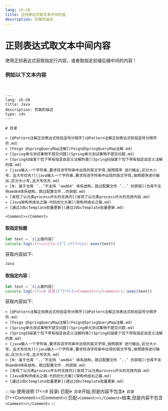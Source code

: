 ```yaml
---
lang: zh-CN  
title: 正则表达式取文本中间内容  
description: 页面的描述  
---
```


# 正则表达式取文本中间内容

使用正则表达式获取指定行内容，或者取指定前缀后缀中间的内容！

### 例如以下文本内容  

<br>

```text
---
lang: zh-CN    
title: Java  
description: 页面的描述   
type: cds
---

# 目录

> [@Pattern注解正则表达式校验逗号分隔字](@Pattern注解正则表达式校验逗号分隔字符.md)  
> [Feign @SpringQueryMap注解](Feign@SpringQueryMap注解.md)  
> [Spring单元测试事物不提交问题](Spring单元测试事物不提交问题.md)  
> [Spring扫描某个包下带有指定自定义注解的类](Spring扫描某个包下带有指定自定义注解的类.md)  
> [java输入一个字符串,要求将该字符串中出现的英文字母,按照顺序 进行输出,区分大小写，且大写优先?](java输入一个字符串,要求将该字符串中出现的英文字母,按照顺序进行输出,区分大小写,且大写优先.md)  
> [N: 鉴于仓库 ‘..‘不支持 ‘amd64‘ 体系结构，跳过配置文件 ‘..‘ 的获取](仓库不支持amd64体系结构，跳过配置文件..的获取.md)  
> [发现了以元素process开头的无效内](发现了以元素process开头的无效内容.md)  
> [Java架构师成长之路-代码优化方案](架构师成长之路.md)  
> [通过JdbcTemplate批量更新](通过JdbcTemplate批量更新.md)  

<Comment></Comment>
```


#### 取指定标题

```javascript
let text = `${上面内容}`
console.log(/(?<=title:)[^].+?(?=\n)/.exec(text))
``` 

获取内容如下:

```javascript
Java
```

#### 取指定内容：

```javascript
let text = `${上面内容}`
console.log(/(?<=# 目录)[^]*?(?=<Comment><\/Comment>)/.exec(text))
``` 

获取内容如下:

```text
> [@Pattern注解正则表达式校验逗号分隔字](@Pattern注解正则表达式校验逗号分隔字符.md)
> [Feign @SpringQueryMap注解](Feign@SpringQueryMap注解.md)
> [Spring单元测试事物不提交问题](Spring单元测试事物不提交问题.md)
> [Spring扫描某个包下带有指定自定义注解的类](Spring扫描某个包下带有指定自定义注解的类.md)
> [java输入一个字符串,要求将该字符串中出现的英文字母,按照顺序 进行输出,区分大小写，且大写优先?](java输入一个字符串,要求将该字符串中出现的英文字母,按照顺序进行输出,区分大小写,且大写优先.md)
> [N: 鉴于仓库 ‘..‘不支持 ‘amd64‘ 体系结构，跳过配置文件 ‘..‘ 的获取](仓库不支持amd64体系结构，跳过配置文件..的获取.md)
> [发现了以元素process开头的无效内](发现了以元素process开头的无效内容.md)
> [Java架构师成长之路-代码优化方案](架构师成长之路.md)
> [通过JdbcTemplate批量更新](通过JdbcTemplate批量更新.md) 
```

::: tip 使用说明
(?<=# 目录) 匹配`# 目录`开始,但是内容不包含`# 目录`   
(?=\<Comment><\/Comment>) 匹配`<Comment><\/Comment>`结束,但是内容不包含`<Comment><\/Comment>`
:::


<Comment></Comment>
